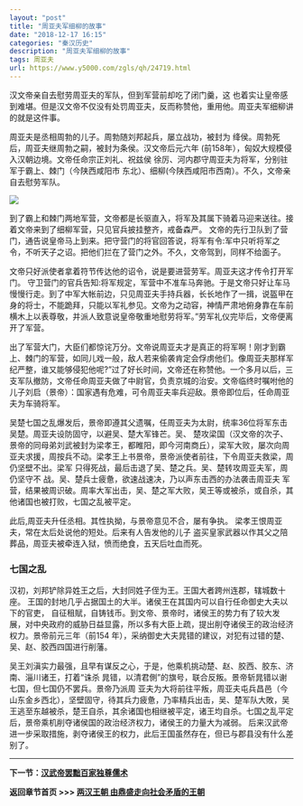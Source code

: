 ```yaml
---
layout: "post"
title: "周亚夫军细柳的故事"
date: "2018-12-17 16:15"
categories: "秦汉历史"
description: "周亚夫军细柳的故事"
tags: 周亚夫
url: https://www.y5000.com/zgls/qh/24719.html
---
```






汉文帝亲自去慰劳周亚夫的军队，但到军营前却吃了闭门羹，这
也着实让皇帝感到难堪。但是汉文帝不仅没有处罚周亚夫，反而称赞他，重用他。周亚夫军细柳讲的就是这件事。

周亚夫是丞相周勃的儿子。周勃随刘邦起兵，屡立战功，被封为 绛侯。周勃死后，周亚夫继周勃之嗣，被封为条侯。汉文帝后元六年
(前158年），匈奴大规模侵入汉朝边境。文帝任命宗正刘礼、祝兹侯 徐厉、河内郡守周亚夫为将军，分别驻军于霸上、棘门（今陕西咸阳市
东北）、细柳(今陕西咸阳市西南）。不久，文帝亲自去慰劳军队。

![](https://img.y5000.com/uploads/allimg/170807/8-1FPG31111524.jpg)

到了霸上和棘门两地军营，文帝都是长驱直入，将军及其属下骑着马迎来送往。接着文帝来到了细柳军营，只见官兵披挂整齐，戒备森严。
文帝的先行卫队到了营门，通告说皇帝马上到来。把守营门的将官回答说，将军有令:军中只听将军之令，不听天子之诏。把他们拦在了营门之外。不久，文帝驾到，同样不给面子。

文帝只好派使者拿着符节传达他的诏令，说是要进营劳军。周亚夫这才传令打开军门。
守卫营门的官兵告知:将军规定，军营中不准车马奔驰。于是文帝只好让车马慢慢行走。到了中军大帐前边，只见周亚夫手持兵器，长长地作了一揖，说盔甲在身的将士，不能跪拜，只能以军礼参见。文帝为之动容，神情严肃地俯身靠在车前横木上以表尊敬，并派人致意说皇帝敬重地慰劳将军。”劳军礼仪完毕后，文帝便离开了军营。

出了军营大门，大臣们都惊诧万分。文帝说周亚夫才是真正的将军啊！刚才到霸上、棘门的军营，如同儿戏一般，敌人若来偷袭肯定会俘虏他们。像周亚夫那样军纪严整，谁又能够侵犯他呢?”过了好长时间，文帝还在称赞他。一个多月以后，三支军队撤防，文帝任命周亚夫做了中尉官，负责京城的治安。文帝临终时嘱咐他的儿子刘启（景帝）：国家遇有危难，可令周亚夫率兵迎敌。景帝即位后，任命周亚夫为车骑将军。

吴楚七国之乱爆发后，景帝即遵其父遗嘱，任周亚夫为太尉，统率36位将军东击吴楚。周亚夫设防固守，以避吴、楚大军锋芒。吴、
楚攻梁国（汉文帝的次子、景帝的同母弟刘武被封为梁孝王，都睢阳，即今河南商丘），梁军大败，屡次向周亚夫求援，周按兵不动。梁孝王上书景帝，景帝派使者前往，下令周亚夫救梁，周仍坚壁不出。梁军
只得死战，最后击退了吴、楚之兵。吴、楚转攻周亚夫军，周仍坚守不 战。吴、楚兵士疲惫，欲速战速决，乃以声东击西的办法袭击周亚夫
军营，结果被周识破。周率大军出击，吴、楚之军大败，吴王等或被杀，或自杀，其他诸国也被打败，七国之乱被平定。

此后,周亚夫升任丞相。其性执拗，与景帝意见不合，屡有争执。 梁孝王恨周亚夫，常在太后处说他的短处。后来有人告发他的儿子
盗买皇家武器以作其父之陪葬品，周亚夫被牵连入狱，愤而绝食，五天后吐血而死。

###  七国之乱

汉初，刘邦铲除异姓王之后，大封同姓子侄为王。王国大者跨州连郡，辖城数十座。 王国的封地几乎占据国土的大半。诸侯王在其国内可以自行任命御史大夫以下的官吏，
自征租賦，自铸钱币。到文帝、景帝时，诸侯王的势力有了较大发展，对中央政府的威胁日益显露，所以多有大臣上疏，提出削夺诸侯王的政治经济权力。景帝前元三年（前154
年），采纳御史大夫晁错的建议，对犯有过错的楚、吴、赵、胶西四国进行削藩。

吴王刘滇实力最强，且早有谋反之心，于是，他乘机挑动楚、赵、胶西、胶东、济南、淄川诸王，打着“诛杀
晁错，以清君側”的旗号，联合反叛。景帝斩晁错以谢七国，但七国仍不罢兵。景帝乃派周
亚夫为大将前往平叛，周亚夫屯兵昌邑（今山东金乡西北），坚壁固守，待其兵力疲惫，乃率精兵出击，吴、楚军队大敗，吴王逃至东越被杀，楚王自杀，其余诸国也相继被平定，诸王均自杀。七国之乱平定后，景帝乘机削夺诸侯国的政治经济权力，诸侯王的力量大为减弱。
后来汉武帝进一步采取措施，剥夺诸侯王的权力，此后王国虽然存在，但已与郡县没有什么差别了。

* * *

**下一节：[汉武帝罢黜百家独尊儒术](https://www.y5000.com/zgls/qh/24721.html)**

**返回章节首页 >>> [两汉王朝 由鼎盛走向社会矛盾的王朝](https://www.y5000.com/zgls/qh/24924.html)**
